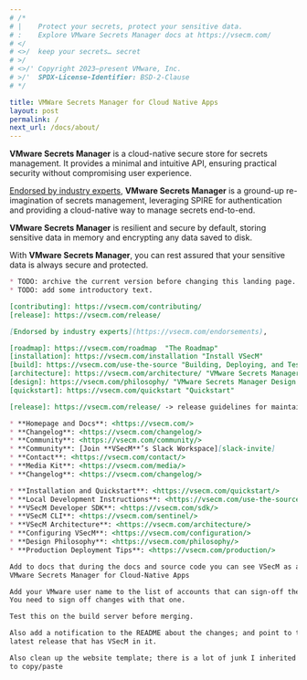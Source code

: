 ```yaml
---
# /*
# |    Protect your secrets, protect your sensitive data.
# :    Explore VMware Secrets Manager docs at https://vsecm.com/
# </
# <>/  keep your secrets… secret
# >/
# <>/' Copyright 2023–present VMware, Inc.
# >/'  SPDX-License-Identifier: BSD-2-Clause
# */

title: VMWare Secrets Manager for Cloud Native Apps
layout: post
permalink: /
next_url: /docs/about/
---
```


**VMware Secrets Manager** is a cloud-native secure store
for secrets management. It provides a minimal and intuitive API, ensuring
practical security without compromising user experience.

[Endorsed by industry experts][endorsements], **VMware Secrets Manager** is a 
ground-up re-imagination of secrets management, leveraging SPIRE for authentication 
and providing a cloud-native way to manage secrets end-to-end.

**VMware Secrets Manager** is resilient and secure by default, storing sensitive
data in memory and encrypting any data saved to disk.

With **VMware Secrets Manager**, you can rest assured that your sensitive data is
always secure and protected.


```markdown
* TODO: archive the current version before changing this landing page.
* TODO: add some introductory text.

[contributing]: https://vsecm.com/contributing/
[release]: https://vsecm.com/release/

[Endorsed by industry experts](https://vsecm.com/endorsements),

[roadmap]: https://vsecm.com/roadmap  "The Roadmap"
[installation]: https://vsecm.com/installation "Install VSecM"
[build]: https://vsecm.com/use-the-source "Building, Deploying, and Testing"
[architecture]: https://vsecm.com/architecture/ "VMware Secrets Manager Architecture"
[design]: https://vsecm.com/philosophy/ "VMware Secrets Manager Design Philosophy"
[quickstart]: https://vsecm.com/quickstart "Quickstart"

[release]: https://vsecm.com/release/ -> release guidelines for maintainers.

* **Homepage and Docs**: <https://vsecm.com/>
* **Changelog**: <https://vsecm.com/changelog/>
* **Community**: <https://vsecm.com/community/>
* **Community**: [Join **VSecM**’s Slack Workspace][slack-invite]
* **Contact**: <https://vsecm.com/contact/>
* **Media Kit**: <https://vsecm.com/media/>
* **Changelog**: <https://vsecm.com/changelog/>

* **Installation and Quickstart**: <https://vsecm.com/quickstart/>
* **Local Development Instructions**: <https://vsecm.com/use-the-source/>
* **VSecM Developer SDK**: <https://vsecm.com/sdk/>
* **VSecM CLI**: <https://vsecm.com/sentinel/>
* **VSecM Architecture**: <https://vsecm.com/architecture/>
* **Configuring VSecM**: <https://vsecm.com/configuration/>
* **Design Philosophy**: <https://vsecm.com/philosophy/>
* **Production Deployment Tips**: <https://vsecm.com/production/>

Add to docs that during the docs and source code you can see VSecM as an acronym for
VMware Secrets Manager for Cloud-Native Apps

Add your VMware user name to the list of accounts that can sign-off the commit.
You need to sign off changes with that one.

Test this on the build server before merging.

Also add a notification to the README about the changes; and point to the
latest release that has VSecM in it.

Also clean up the website template; there is a lot of junk I inherited due
to copy/paste
```

[endorsements]: https://vsecm.com/endorsements/ "Endorsements"
